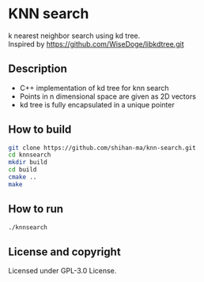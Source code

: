 # KNN search
k nearest neighbor search using kd tree. \
Inspired by https://github.com/WiseDoge/libkdtree.git

## Description
* C++ implementation of kd tree for knn search
* Points in n dimensional space are given as 2D vectors
* kd tree is fully encapsulated in a unique pointer

## How to build
``` bash
git clone https://github.com/shihan-ma/knn-search.git
cd knnsearch
mkdir build
cd build
cmake ..
make
```

## How to run
```bash
./knnsearch
```

## License and copyright
Licensed under GPL-3.0 License.